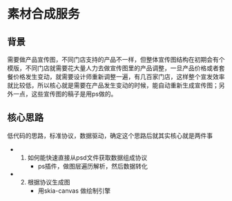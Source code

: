 # 素材合成服务
## 背景
需要做产品宣传图，不同门店支持的产品不一样，但整体宣传图结构在初期会有个模版，不同门店就需要花大量人力去做宣传图里的产品调整，一旦产品价格或者套餐价格发生变动，就需要设计师重新调整一遍，有几百家门店，这样整个宣发效率就比较低，所以核心就是需要在产品发生变动的时候，能自动重新生成宣传图；另外一点，这些宣传图的稿子是用ps做的。            
## 核心思路     
低代码的思路，标准协议，数据驱动，确定这个思路后就其实核心就是两件事                      
- 1. 如何能快速直接从psd文件获取数据组成协议          
        - ps插件，做图层遍历解析，然后数据转化          
- 2. 根据协议生成图    
        - 用skia-canvas 做绘制引擎       